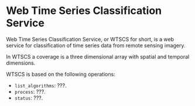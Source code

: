 # Web Time Series Classification Service

Web Time Series Classification Service, or WTSCS for short, is a web service for classification of time series data from remote sensing imagery.

In WTSCS a coverage is a three dimensional array with spatial and temporal dimensions.

WTSCS is based on the following operations:
* ```list_algorithms```: ???.
* ```process```: ???.
* ```status```: ???.
